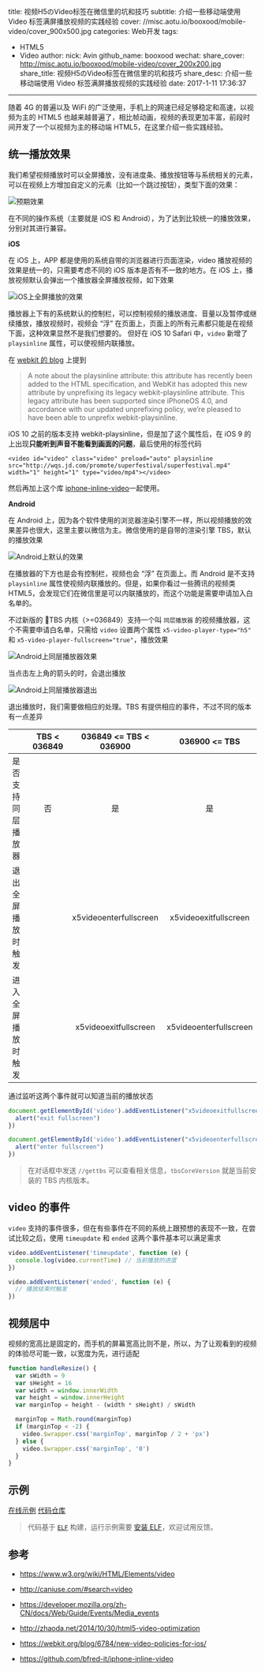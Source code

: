 title: 视频H5のVideo标签在微信里的坑和技巧
subtitle: 介绍一些移动端使用 Video 标签满屏播放视频的实践经验
cover: //misc.aotu.io/booxood/mobile-video/cover_900x500.jpg
categories: Web开发
tags:
  - HTML5
  - Video
author:
    nick: Avin
    github_name: booxood
wechat:
    share_cover: http://misc.aotu.io/booxood/mobile-video/cover_200x200.jpg
    share_title: 视频H5のVideo标签在微信里的坑和技巧
    share_desc: 介绍一些移动端使用 Video 标签满屏播放视频的实践经验
date: 2017-1-11 17:36:37

---

<!-- more -->
随着 4G 的普遍以及 WiFi 的广泛使用，手机上的网速已经足够稳定和高速，以视频为主的 HTML5 也越来越普遍了，相比帧动画，视频的表现更加丰富，前段时间开发了一个以视频为主的移动端 HTML5，在这里介绍一些实践经验。

## 统一播放效果

我们希望视频播放时可以全屏播放，没有进度条、播放按钮等与系统相关的元素，可以在视频上方增加自定义的元素（比如一个跳过按钮），类型下面的效果：

![预期效果][1]

在不同的操作系统（主要就是 iOS 和 Android），为了达到比较统一的播放效果，分别对其进行兼容。

**iOS**

在 iOS 上，APP 都是使用的系统自带的浏览器进行页面渲染，video 播放视频的效果是统一的，只需要考虑不同的 iOS 版本是否有不一致的地方。在 iOS 上，播放视频默认会弹出一个播放器全屏播放视频，如下效果

![iOS上全屏播放的效果][2]

播放器上下有的系统默认的控制栏，可以控制视频的播放进度、音量以及暂停或继续播放，播放视频时，视频会 “浮” 在页面上，页面上的所有元素都只能是在视频下面，这种效果显然不是我们想要的。
但好在 iOS 10 Safari 中，`video` 新增了 `playsinline` 属性，可以使视频内联播放。

在 [webkit 的 blog](https://webkit.org/blog/6784/new-video-policies-for-ios/) 上提到
> A note about the playsinline attribute: this attribute has recently been added to the HTML specification, and WebKit has adopted this new attribute by unprefixing its legacy webkit-playsinline attribute. This legacy attribute has been supported since iPhoneOS 4.0, and accordance with our updated unprefixing policy, we’re pleased to have been able to unprefix webkit-playsinline.

iOS 10 之前的版本支持 webkit-playsinline，但是加了这个属性后，在 iOS 9 的上出现**只能听到声音不能看到画面的问题**，最后使用的标签代码

```html5
<video id="video" class="video" preload="auto" playsinline src="http://wqs.jd.com/promote/superfestival/superfestival.mp4" width="1" height="1" type="video/mp4"></video>
```

然后再加上这个库 [iphone-inline-video](https://github.com/bfred-it/iphone-inline-video)一起使用。

**Android**

在 Android 上，因为各个软件使用的浏览器渲染引擎不一样，所以视频播放的效果差异也很大，这里主要以微信为主。微信使用的是自带的渲染引擎 TBS，默认的播放效果

![Android上默认的效果][3]

在播放器的下方也是会有控制栏，视频也会 “浮” 在页面上。而 Android 是不支持 `playsinline` 属性使视频内联播放的。但是，如果你看过一些腾讯的视频类 HTML5，会发现它们在微信里是可以内联播放的，而这个功能是需要申请加入白名单的。

不过新版的 TBS 内核（>=036849）支持一个叫 `同层播放器` 的视频播放器，这个不需要申请白名单，只需给 `video` 设置两个属性 `x5-video-player-type="h5"` 和 `x5-video-player-fullscreen="true"`，播放效果

![Android上同层播放器效果][4]

当点击左上角的箭头的时，会退出播放

![Android上同层播放器退出][5]

退出播放时，我们需要做相应的处理。TBS 有提供相应的事件，不过不同的版本有一点差异

|                 |  TBS < 036849   | 036849 <= TBS < 036900 | 036900 <= TBS |
| ------| :------:| :------: | :------: |
| 是否支持同层播放器 | 否 | 是  | 是 |
| 退出全屏播放时触发 | | x5videoenterfullscreen  | x5videoexitfullscreen |
| 进入全屏播放时触发 | | x5videoexitfullscreen | x5videoenterfullscreen |

通过监听这两个事件就可以知道当前的播放状态

```js
document.getElementById('video').addEventListener("x5videoexitfullscreen", function(){
  alert("exit fullscreen")
})

document.getElementById('video').addEventListener("x5videoenterfullscreen", function(){
  alert("enter fullscreen")
})
```

> 在对话框中发送 `//gettbs` 可以查看相关信息，`tbsCoreVersion` 就是当前安装的 TBS 内核版本。

## video 的事件

`video` 支持的事件很多，但在有些事件在不同的系统上跟预想的表现不一致，在尝试比较之后，使用 `timeupdate` 和 `ended` 这两个事件基本可以满足需求

```js
video.addEventListener('timeupdate', function (e) {
  console.log(video.currentTime) // 当前播放的进度
})

video.addEventListener('ended', function (e) {
  // 播放结束时触发
})
```

## 视频居中

视频的宽高比是固定的，而手机的屏幕宽高比则不是，所以，为了让观看到的视频的体验尽可能一致，以宽度为先，进行适配

```js
function handleResize() {
  var sWidth = 9
  var sHeight = 16
  var width = window.innerWidth
  var height = window.innerHeight
  var marginTop = height - (width * sHeight) / sWidth

  marginTop = Math.round(marginTop)
  if (marginTop < -2) {
    video.$wrapper.css('marginTop', marginTop / 2 + 'px')
  } else {
    video.$wrapper.css('marginTop', '0')
  }
}
```

## 示例

[在线示例](http://video.aco.aotu.io/)
[代码仓库](https://github.com/elf-templates/video)

> 代码基于 [`ELF`](https://github.com/o2team/elf) 构建，运行示例需要 [安装 ELF](https://github.com/o2team/elf#安装)，欢迎试用反馈。

## 参考

- https://www.w3.org/wiki/HTML/Elements/video
- http://caniuse.com/#search=video
- https://developer.mozilla.org/zh-CN/docs/Web/Guide/Events/Media_events
- http://zhaoda.net/2014/10/30/html5-video-optimization
- https://webkit.org/blog/6784/new-video-policies-for-ios/
- https://github.com/bfred-it/iphone-inline-video

  [1]: //misc.aotu.io/booxood/mobile-video/iphone-ok.jpg
  [2]: //misc.aotu.io/booxood/mobile-video/iphone-fullscreen.jpg
  [3]: //misc.aotu.io/booxood/mobile-video/android-default.jpg
  [4]: //misc.aotu.io/booxood/mobile-video/android-fullscreen.jpg
  [5]: //misc.aotu.io/booxood/mobile-video/android-exist.jpg
